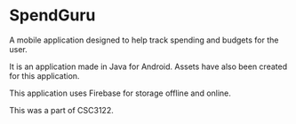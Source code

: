 # SpendGuru

A mobile application designed to help track spending and budgets for the user.

It is an application made in Java for Android. Assets have also been created for this application.

This application uses Firebase for storage offline and online.

This was a part of CSC3122.
